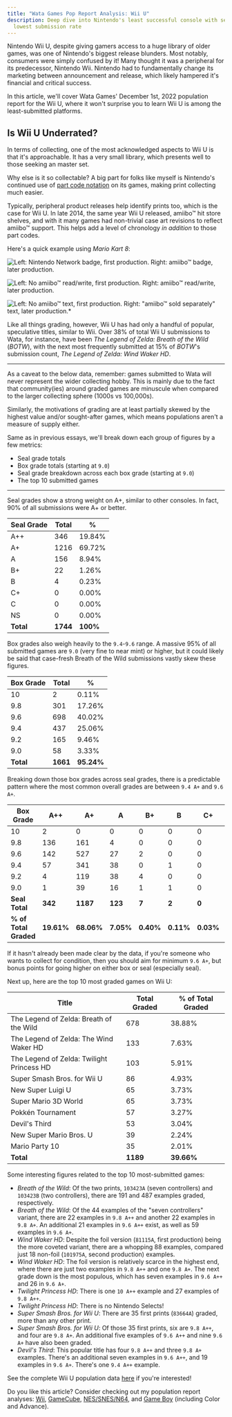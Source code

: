 ```yaml
---
title: "Wata Games Pop Report Analysis: Wii U"
description: Deep dive into Nintendo's least successful console with second
  lowest submission rate
---
```

Nintendo Wii U, despite giving gamers access to a huge library of older games, was one of Nintendo's biggest release blunders. Most notably, consumers were simply confused by it! Many thought it was a peripheral for its predecessor, Nintendo Wii. Nintendo had to fundamentally change its marketing between announcement and release, which likely hampered it's financial and critical success.

In this article, we'll cover Wata Games' December 1st, 2022 population report for the Wii U, where it won't surprise you to learn Wii U is among the least-submitted platforms.

## Is Wii U Underrated?

In terms of collecting, one of the most acknowledged aspects to Wii U is that it's approachable. It has a very small library, which presents well to those seeking an master set.

Why else is it so collectable? A big part for folks like myself is Nintendo's continued use of [part code notation](https://www.afew.games/essays/decoding-modern-nintendo-print-variants) on its games, making print collecting much easier. 

Typically, peripheral product releases help identify prints too, which is the case for Wii U. In late 2014, the same year Wii U released, amiibo™ hit store shelves, and with it many games had non-trivial case art revisions to reflect amiibo™ support. This helps add a level of chronology *in addition* to those part codes.

Here's a quick example using *Mario Kart 8*:

![Left: Nintendo Network badge, first production. Right: amiibo™ badge, later production.](/uploads/wii_u_print_example.png)

![Left: No amiibo™ read/write, first production. Right: amiibo™ read/write, later production.](/uploads/mk8-print-example-back-1.jpg)

![Left: No amiibo™ text, first production. Right: "amiibo™ sold separately" text, later production.*](/uploads/mk8-print-example-back-2.jpg)

Like all things grading, however, Wii U has had only a handful of popular, speculative titles, similar to Wii. Over 38% of total Wii U submissions to Wata, for instance, have been *The Legend of Zelda: Breath of the Wild* (*BOTW*), with the next most frequently submitted at 15% of *BOTW*'s submission count, *The Legend of Zelda: Wind Waker HD*.

- - -

As a caveat to the below data, remember: games submitted to Wata will never represent the wider collecting hobby. This is mainly due to the fact that community(ies) around graded games are minuscule when compared to the larger collecting sphere (1000s vs 100,000s).

Similarly, the motivations of grading are at least partially skewed by the highest value and/or sought-after games, which means populations aren't a measure of supply either.

Same as in previous essays, we'll break down each group of figures by a few metrics:

* Seal grade totals
* Box grade totals (starting at `9.0`)
* Seal grade breakdown across each box grade (starting at `9.0`)
* The top 10 submitted games

- - -

Seal grades show a strong weight on A+, similar to other consoles. In fact, 90% of all submissions were A+ or better.

| **Seal Grade** | **Total** | **%**    |
| -------------- | --------- | -------- |
| A++            | 346       | 19.84%   |
| A+             | 1216      | 69.72%   |
| A              | 156       | 8.94%    |
| B+             | 22        | 1.26%    |
| B              | 4         | 0.23%    |
| C+             | 0         | 0.00%    |
| C              | 0         | 0.00%    |
| NS             | 0         | 0.00%    |
| **Total**      | **1744**  | **100%** |

Box grades also weigh heavily to the `9.4`-`9.6` range. A massive 95% of all submitted games are `9.0` (very fine to near mint) or higher, but it could likely be said that case-fresh Breath of the Wild submissions vastly skew these figures.

| **Box Grade** | **Total** | **%**      |
| ------------- | --------- | ---------- |
| 10            | 2         | 0.11%      |
| 9.8           | 301       | 17.26%     |
| 9.6           | 698       | 40.02%     |
| 9.4           | 437       | 25.06%     |
| 9.2           | 165       | 9.46%      |
| 9.0           | 58        | 3.33%      |
| **Total**     | **1661**  | **95.24%** |

Breaking down those box grades across seal grades, there is a predictable pattern where the most common overall grades are between `9.4 A+` and `9.6 A+`.

| **Box Grade**         | **A++**    | **A+**     | **A**     | **B+**    | **B**     | **C+**    | **C**     | **NS**    |
| --------------------- | ---------- | ---------- | --------- | --------- | --------- | --------- | --------- | --------- |
| 10                    | 2          | 0          | 0         | 0         | 0         | 0         | 0         | 0         |
| 9.8                   | 136        | 161        | 4         | 0         | 0         | 0         | 0         | 0         |
| 9.6                   | 142        | 527        | 27        | 2         | 0         | 0         | 0         | 0         |
| 9.4                   | 57         | 341        | 38        | 0         | 1         | 0         | 0         | 0         |
| 9.2                   | 4          | 119        | 38        | 4         | 0         | 0         | 0         | 0         |
| 9.0                   | 1          | 39         | 16        | 1         | 1         | 0         | 0         | 0         |
| **Seal Total**        | **342**    | **1187**   | **123**   | **7**     | **2**     | **0**     | **0**     | **0**     |
| **% of Total Graded** | **19.61%** | **68.06%** | **7.05%** | **0.40%** | **0.11%** | **0.03%** | **0.00%** | **0.00%** |

If it hasn't already been made clear by the data, if you're someone who wants to collect for condition, then you should aim for minimum `9.6 A+`, but bonus points for going higher on either box or seal (especially seal).

Next up, here are the top 10 most graded games on Wii U:

| **Title**                                 | **Total Graded** | **% of Total Graded** |
| ----------------------------------------- | ---------------- | --------------------- |
| The Legend of Zelda: Breath of the Wild   | 678              | 38.88%                |
| The Legend of Zelda: The Wind Waker HD    | 133              | 7.63%                 |
| The Legend of Zelda: Twilight Princess HD | 103              | 5.91%                 |
| Super Smash Bros. for Wii U               | 86               | 4.93%                 |
| New Super Luigi U                         | 65               | 3.73%                 |
| Super Mario 3D World                      | 65               | 3.73%                 |
| Pokkén Tournament                         | 57               | 3.27%                 |
| Devil's Third                             | 53               | 3.04%                 |
| New Super Mario Bros. U                   | 39               | 2.24%                 |
| Mario Party 10                            | 35               | 2.01%                 |
| **Total**                                 | **1189**         | **39.66%**            |

Some interesting figures related to the top 10 most-submitted games:

* *Breath of the Wild*: Of the two prints, `103423A` (seven controllers) and `103423B` (two controllers), there are 191 and 487 examples graded, respectively.
* *Breath of the Wild*: Of the 44 examples of the "seven controllers" variant, there are 22 examples in `9.8 A++` and another 22 examples in `9.8 A+`. An additional 21 examples in `9.6 A++` exist, as well as 59 examples in `9.6 A+`.
* *Wind Waker HD*: Despite the foil version (`81115A`, first production) being the more coveted variant, there are a whopping 88 examples, compared just 18 non-foil (`101975A`, second production) examples.
* *Wind Waker HD*: The foil version is relatively scarce in the highest end, where there are just two examples in `9.8 A++` and one `9.8 A+`. The next grade down is the most populous, which has seven examples in `9.6 A++` and 26 in `9.6 A+`. 
* *Twilight Princess HD*: There is one `10 A++` example and 27 examples of `9.8 A++`.
* *Twilight Princess HD*: There is no Nintendo Selects!
* *Super Smash Bros. for Wii U*: There are 35 first prints (`83664A`) graded, more than any other print. 
* *Super Smash Bros. for Wii U*: Of those 35 first prints, six are `9.8 A++`, and four are `9.8 A+`. An additional five examples of `9.6 A++` and nine `9.6 A+` have also been graded.
* *Devil's Third*: This popular title has four `9.8 A++` and three `9.8 A+` examples. There's an additional seven examples in `9.6 A++`, and 19 examples in `9.6 A+`. There's one `9.4 A++` example.

See the complete Wii U population data [here](https://www.watagames.com/populations/wii_u/index.html) if you're interested!

Do you like this article? Consider checking out my population report analyses: [Wii](https://www.afew.games/essays/nintendo-wii-pop-report-analysis), [GameCube](https://www.afew.games/essays/first-wave-of-modern-population-reports-are-here), [NES/SNES/N64](https://www.afew.games/essays/wata-games-pop-report-analysis-nes-snes-and-n64), and [Game Boy](https://www.afew.games/essays/seal-grades-are-here-for-wata-graded-games) (including Color and Advance).